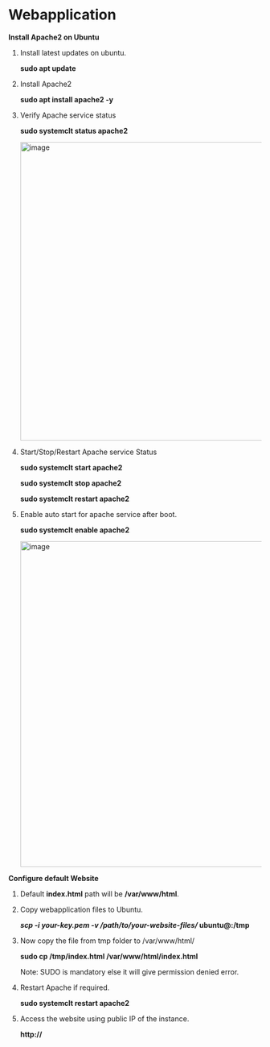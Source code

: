 # Webapplication

**Install Apache2 on Ubuntu**

1. Install latest updates on ubuntu.
   
   **sudo apt update**
2. Install Apache2
   
   **sudo apt install apache2 -y**
3. Verify Apache service status
   
   **sudo systemclt status apache2**

   <img width="593" alt="image" src="https://github.com/user-attachments/assets/413e24a5-9aec-4787-bf55-db53c13f1abe" />

4. Start/Stop/Restart Apache service Status

   **sudo systemclt start apache2**
   
   **sudo systemclt stop apache2**

   **sudo systemclt restart apache2**

5. Enable auto start for apache service after boot.

   **sudo systemclt enable apache2**
   
   <img width="647" alt="image" src="https://github.com/user-attachments/assets/c6061842-a1f0-4f5b-a6a3-cc1c31ff1ca4" />

**Configure default Website**

1. Default **index.html** path will be **/var/www/html**.
   
2. Copy webapplication files to Ubuntu.
   
   ***scp -i your-key.pem -v /path/to/your-website-files/* ubuntu@<instance-public-ip>:/tmp**

3. Now copy the file from tmp folder to /var/www/html/

    **sudo cp /tmp/index.html /var/www/html/index.html**

   Note: SUDO is mandatory else it will give permission denied error.
   
5. Restart Apache if required.

   **sudo systemclt restart apache2**
6. Access the website using public IP of the instance.
   
   **http://<EC2-PublicIP>** 
   
